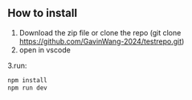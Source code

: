 
## How to install

1. Download the zip file or clone the repo (git clone https://github.com/GavinWang-2024/testrepo.git)
2. open in vscode

3.run:
```sh
npm install
npm run dev
```
